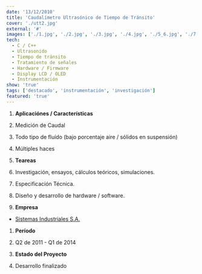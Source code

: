 ```yaml
---
date: '13/12/2010'
title: 'Caudalímetro Ultrasónico de Tiempo de Tránsito'
cover: './utt2.jpg'
external: '#'
images: ['./1.jpg', './2.jpg', './3.jpg', './4.jpg', './5_6.jpg', './7.jpg', './8.jpg', './9.jpg', './10.jpg', './11_12.jpg', './13.jpg', './14.jpg', ]
tech:
  - C / C++
  - Ultrasonido
  - Tiempo de tránsito
  - Tratamiento de señales
  - Hardware / Firmware
  - Display LCD / OLED
  - Instrumentación
show: 'true'
tags: ['destacado', 'instrumentación', 'investigación']
featured: 'true'
---
```


1. **Aplicaciónes / Características**
  1. Medición de Caudal
  2. Todo tipo de fluído (bajo porcentaje aire / sólidos en suspensión)
  3. Múltiples haces

2. **Teareas**
  4. Investigación, ensayos, cálculos teóricos, simulaciones.
  5. Especificación Técnica.
  6. Diseño y desarrollo de hardware / software.

3. **Empresa**
  + [Sistemas Industriales S.A.](http://www.sistemasindustriales.com)

1. **Período**
  1. Q2 de 2011 - Q1 de 2014

1. **Estado del Proyecto**
  1. Desarrollo finalizado